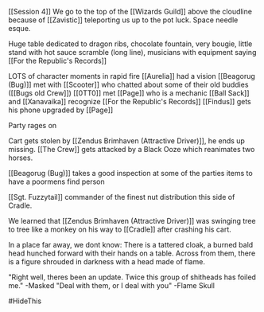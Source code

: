 [[Session 4]]
We go to the top of the [[Wizards Guild]] above the cloudline because of [[Zavistic]] teleporting us up to the pot luck. Space needle esque.

Huge table dedicated to dragon ribs, chocolate fountain, very bougie, little stand with hot sauce scramble (long line), musicians with equipment saying [[For the Republic's Records]]

LOTS of character moments in rapid fire
[[Aurelia]] had a vision
[[Beagorug (Bug)]] met with [[Scooter]] who chatted about some of their old buddies ([[Bugs old Crew]])
[[0TT0]] met [[Page]] who is a mechanic
[[Ball Sack]] and [[Xanavaika]] recognize [[For the Republic's Records]]
[[Findus]] gets his phone upgraded by [[Page]]

Party rages on

Cart gets stolen by [[Zendus Brimhaven (Attractive Driver)]], he ends up missing. [[The Crew]] gets attacked by a Black Ooze which reanimates two horses.

[[Beagorug (Bug)]] takes a good inspection at some of the parties items to have a poormens find person

[[Sgt. Fuzzytail]] commander of the finest nut distribution this side of Cradle. 

We learned that [[Zendus Brimhaven (Attractive Driver)]] was swinging tree to tree like a monkey on his way to [[Cradle]] after crashing his cart.

In a place far away, we dont know:
There is a tattered cloak, a burned bald head hunched forward with their hands on a table. Across from them, there is a figure shrouded in darkness with a head made of flame.

"Right well, theres been an update. Twice this group of shitheads has foiled me." -Masked
"Deal with them, or I deal with you" -Flame Skull

#HideThis 